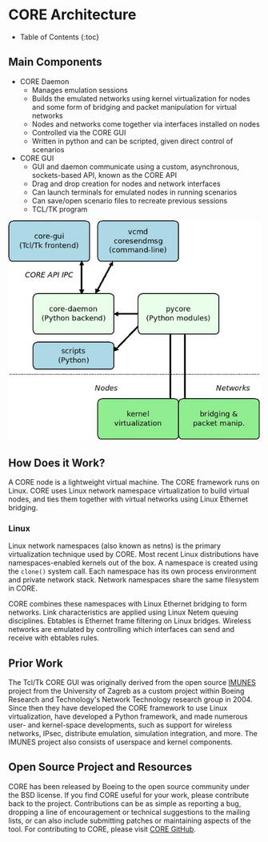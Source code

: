 # CORE Architecture

* Table of Contents
{:toc}

## Main Components

* CORE Daemon
  * Manages emulation sessions
  * Builds the emulated networks using kernel virtualization for nodes and some form of bridging and packet manipulation for virtual networks
  * Nodes and networks come together via interfaces installed on nodes 
  * Controlled via the CORE GUI
  * Written in python and can be scripted, given direct control of scenarios
* CORE GUI
  * GUI and daemon communicate using a custom, asynchronous, sockets-based API, known as the CORE API 
  * Drag and drop creation for nodes and network interfaces
  * Can launch terminals for emulated nodes in running scenarios
  * Can save/open scenario files to recreate previous sessions
  * TCL/TK program

![](static/core-architecture.jpg)

## How Does it Work?

A CORE node is a lightweight virtual machine. The CORE framework runs on Linux. CORE uses Linux network namespace virtualization to build virtual nodes, and ties them together with virtual networks using Linux Ethernet bridging.

### Linux

Linux network namespaces (also known as netns) is the primary virtualization technique used by CORE. Most recent Linux distributions have namespaces-enabled kernels out of the box. A namespace is created using the ```clone()``` system call. Each namespace has its own process environment and private network stack. Network namespaces share the same filesystem in CORE.

CORE combines these namespaces with Linux Ethernet bridging to form networks. Link characteristics are applied using Linux Netem queuing disciplines. Ebtables is Ethernet frame filtering on Linux bridges. Wireless networks are emulated by controlling which interfaces can send and receive with ebtables rules.

## Prior Work

The Tcl/Tk CORE GUI was originally derived from the open source [IMUNES](http://imunes.net) project from the University of Zagreb as a custom project within Boeing Research and Technology's Network Technology research group in 2004. Since then they have developed the CORE framework to use Linux virtualization, have developed a Python framework, and made numerous user- and kernel-space developments, such as support for wireless networks, IPsec, distribute emulation, simulation integration, and more. The IMUNES project also consists of userspace and kernel components.

## Open Source Project and Resources

CORE has been released by Boeing to the open source community under the BSD license. If you find CORE useful for your work, please contribute back to the project. Contributions can be as simple as reporting a bug, dropping a line of encouragement or technical suggestions to the mailing lists, or can also include submitting patches or maintaining aspects of the tool. For contributing to CORE, please visit [CORE GitHub](https://github.com/coreemu/core).

